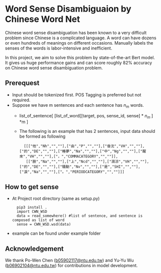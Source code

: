 # Word Sense Disambiguaion by Chinese Word Net

Chinese word sense disambiguation has been known to a very difficult problem since Chinese is a complicated language. A word can have dozens or even hundreds of meanings on different occasions. Manually labels the senses of the words is labor-intensive and inefficient.

In this project, we aim to solve this problem by state-of-the-art Bert model.  It gives us huge performance gains and can score roughly 82% accuracy on Chinese word sense disambiguation problem.

## Prerequest
* Input should be tokenized first. POS Tagging is preferred but not required.
* Suppose we have m sentences and each sentence has $n_m$ words.
    * list_of_sentence[ [list_of_word[[target, pos, sense_id, sense] * $n_m$ ] *m ]
    * The following is an example that has 2 sentences, input data should be formed as following

            [[["他","Nh","",""],["由","P","",""],["昏沈","VH","",""],["的","DE","",""],["睡夢","Na","",""],["中","Ng","",""],["醒來","VH","",""],["，","COMMACATEGORY","",""]],
             [["臉","Na","",""],["上","Ncd","",""],["濕涼","VH","",""],["的","DE","",""],["騷動","Nv","",""],["是","SHI","",""],["淚","Na","",""],["。","PERIODCATEGORY","",""]]]
             

## How to get sense
* At Project root directory (same as setup.py)

        pip3 install .
        import CWN_WSD
        data = read_somewhere() #list of sentence, and sentence is composed as list of word
        sense = CWN_WSD.wsd(data)
* example can be found under example folder

## Acknowledgement
We thank Po-Wen Chen (b05902117@ntu.edu.tw) and Yu-Yu Wu (b06902104@ntu.edu.tw) for contributions in model development.
        
    
    


